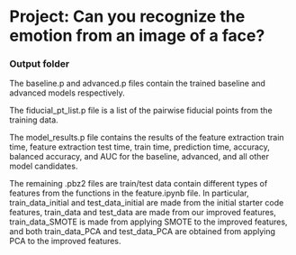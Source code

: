 # Project: Can you recognize the emotion from an image of a face?

### Output folder

The baseline.p and advanced.p files contain the trained baseline and advanced models respectively.

The fiducial_pt_list.p file is a list of the pairwise fiducial points from the training data.

The model_results.p file contains the results of the feature extraction train time, feature extraction test time, train time, prediction time, accuracy, balanced accuracy, and AUC for the baseline, advanced, and all other model candidates.

The remaining .pbz2 files are train/test data contain different types of features from the functions in the feature.ipynb file. In particular, train_data_initial and test_data_initial are made from the initial starter code features, train_data and test_data are made from our improved features, train_data_SMOTE is made from applying SMOTE to the improved features, and both train_data_PCA and test_data_PCA are obtained from applying PCA to the improved features.
